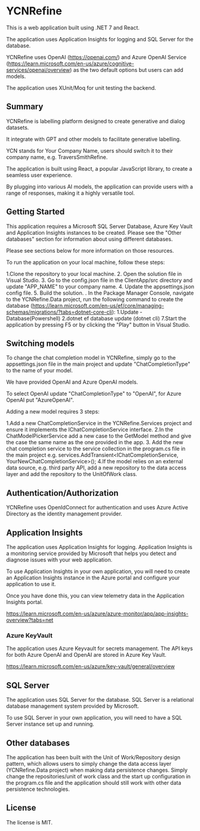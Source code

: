 # YCNRefine

This is a web application built using .NET 7 and React. 

The application uses Application Insights for logging and SQL Server for the database.

YCNRefine uses OpenAI (https://openai.com/) and Azure OpenAI Service (https://learn.microsoft.com/en-us/azure/cognitive-services/openai/overview) as the two default options but users can add models.

The application uses XUnit/Moq for unit testing the backend.

## Summary

YCNRefine is labelling platform designed to create generative and dialog datasets.

It integrate with GPT and other models to facilitate generative labelling. 

YCN stands for Your Company Name, users should switch it to their company name, e.g. TraversSmithRefine.

The application is built using React, a popular JavaScript library, to create a seamless user experience. 

By plugging into various AI models, the application can provide users with a range of responses, making it a highly versatile tool.

## Getting Started

This application requires a Microsoft SQL Server Database, Azure Key Vault and Application Insights instances to be created. Please see the "Other databases" section for information about using different databases.

Please see sections below for more information on those resources.

To run the application on your local machine, follow these steps:

1.Clone the repository to your local machine.
2. Open the solution file in Visual Studio.
3. Go to the config.json file in the ClientApp/src directory and update "APP_NAME" to your company name.
4. Update the appsettings.json config file.
5. Build the solution.
. In the Package Manager Console, navigate to the YCNRefine.Data project, run the following command to create the database (https://learn.microsoft.com/en-us/ef/core/managing-schemas/migrations/?tabs=dotnet-core-cli):
    1.Update - Database(Powershell)
    2.dotnet ef database update (dotnet cli)
7.Start the application by pressing F5 or by clicking the "Play" button in Visual Studio.

## Switching models

To change the chat completion model in YCNRefine, simply go to the appsettings.json file in the main project and update "ChatCompletionType" to the name of your model.

We have provided OpenAI and Azure OpenAI models. 

To select OpenAI update "ChatCompletionType" to "OpenAI", for Azure OpenAI put "AzureOpenAI".

Adding a new model requires 3 steps:

1.Add a new ChatCompletionService in the YCNRefine.Services project and ensure it implements the IChatCompletionService interface.
2.In the ChatModelPickerService add a new case to the GetModel method and give the case the same name as the one provided in the app.
3. Add the new chat completion service to the service collection in the program.cs file in the main project e.g. services.AddTransient<IChatCompletionService, YourNewChatCompletionService>();
4.If the model relies on an external data source, e.g. third party API, add a new repository to the data access layer and add the repository to the UnitOfWork class. 

## Authentication/Authorization

YCNRefine uses OpenIdConnect for authentication and uses Azure Active Directory as the identity management provider.

## Application Insights

The application uses Application Insights for logging. Application Insights is a monitoring service provided by Microsoft that helps you detect and diagnose issues with your web application.

To use Application Insights in your own application, you will need to create an Application Insights instance in the Azure portal and configure your application to use it. 

Once you have done this, you can view telemetry data in the Application Insights portal.

https://learn.microsoft.com/en-us/azure/azure-monitor/app/app-insights-overview?tabs=net

### Azure KeyVault

The application uses Azure Keyvault for secrets management. The API keys for both Azure OpenAI and OpenAI are stored in Azure Key Vault.

https://learn.microsoft.com/en-us/azure/key-vault/general/overview

## SQL Server

The application uses SQL Server for the database. SQL Server is a relational database management system provided by Microsoft.

To use SQL Server in your own application, you will need to have a SQL Server instance set up and running.

## Other databases

The application has been built with the Unit of Work/Repository design pattern, which allows users to simply change the data access layer (YCNRefine.Data project) when making data persistence changes. Simply change the repositories/unit of work class and the start up configuration in the program.cs file and the application should still work with other data persistence technologies.

## License 

The license is MIT.

